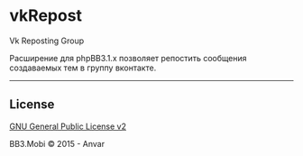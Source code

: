 # vkRepost
Vk Reposting Group

Расширение для phpBB3.1.x позволяет репостить сообщения создаваемых тем в группу вконтакте.

* * *

## License
[GNU General Public License v2](http://opensource.org/licenses/GPL-2.0)

BB3.Mobi © 2015 - Anvar
